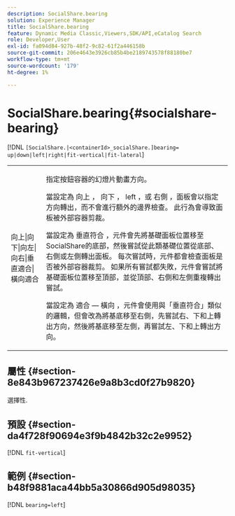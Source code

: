 ```yaml
---
description: SocialShare.bearing
solution: Experience Manager
title: SocialShare.bearing
feature: Dynamic Media Classic,Viewers,SDK/API,eCatalog Search
role: Developer,User
exl-id: fa094d84-927b-48f2-9c82-61f2a446158b
source-git-commit: 206e4643e3926cb85b4be2189743578f88180be7
workflow-type: tm+mt
source-wordcount: '179'
ht-degree: 1%

---
```


# SocialShare.bearing{#socialshare-bearing}

[!DNL `[SocialShare.|<containerId>_socialShare.]bearing= up|down|left|right|fit-vertical|fit-lateral`]

<table id="table_0002BE81371D4E16A56FBEDD13FDF3C2"> 
 <tbody> 
  <tr> 
   <td colname="col1"> <p> <span class="codeph"> 向上|向下|向左|向右|垂直適合|橫向適合 </span> </p> </td> 
   <td colname="col2"> <p> 指定按鈕容器的幻燈片動畫方向。 </p> <p> 當設定為 <span class="codeph"> 向上 </span>， <span class="codeph"> 向下 </span>， <span class="codeph"> left </span>，或 <span class="codeph"> 右側 </span>，面板會以指定方向轉出，而不會進行額外的邊界檢查。 此行為會導致面板被外部容器剪裁。 </p> <p>當設定為 <span class="codeph"> 垂直符合 </span>，元件會先將基礎面板位置移至SocialShare的底部，然後嘗試從此類基礎位置從底部、右側或左側轉出面板。 每次嘗試時，元件都會檢查面板是否被外部容器裁剪。 如果所有嘗試都失敗，元件會嘗試將基礎面板位置移至頂部，並從頂部、右側和左側重複轉出嘗試。 </p> <p>當設定為 <span class="codeph"> 適合 — 橫向 </span>，元件會使用與「垂直符合」類似的邏輯，但會改為將基底移至右側，先嘗試右、下和上轉出方向，然後將基底移至左側，再嘗試左、下和上轉出方向。 </p> </td> 
  </tr> 
 </tbody> 
</table>

## 屬性 {#section-8e843b967237426e9a8b3cd0f27b9820}

選擇性.

## 預設 {#section-da4f728f90694e3f9b4842b32c2e9952}

[!DNL `fit-vertical`]

## 範例 {#section-b48f9881aca44bb5a30866d905d98035}

[!DNL `bearing=left`]
